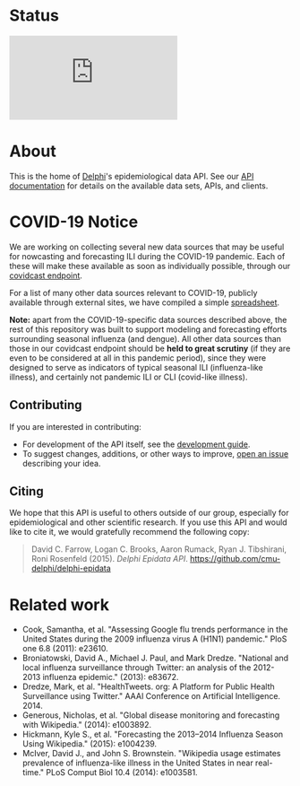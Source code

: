 # Status

[![Deploy Status](https://delphi.cmu.edu/~automation/public/github_deploy_repo/badge.php?repo=cmu-delphi/delphi-epidata)](#)

# About

This is the home of [Delphi](https://delphi.cmu.edu/)'s epidemiological data 
API. See our [API documentation](docs/api/README.md) for details on the
available data sets, APIs, and clients. 

# COVID-19 Notice

We are working on collecting several new data sources that may be useful for
nowcasting and forecasting ILI during the COVID-19 pandemic.  Each of these will
make these available as soon as individually possible, through our [covidcast
endpoint](docs/api/covidcast.md).

For a list of many other data sources relevant to COVID-19, publicly available
through external sites, we have compiled a simple
[spreadsheet](https://docs.google.com/spreadsheets/d/16Nn_3ZvSLnpxRyA2DkoMMzyrd11-AlGJXasS0owln88/edit#gid=0).  

**Note:** apart from the COVID-19-specific data sources described above, the
rest of this repository was built to support modeling and forecasting efforts 
surrounding seasonal influenza (and dengue).  All other data sources than those
in our covidcast endpoint should be **held to great scrutiny** (if they are even
to be considered at all in this pandemic period), since they were designed to
serve as indicators of typical seasonal ILI (influenza-like illness), and
certainly not pandemic ILI or CLI (covid-like illness). 
 
## Contributing

If you are interested in contributing:

- For development of the API itself, see the
  [development guide](docs/epidata_development.md).
- To suggest changes, additions, or other ways to improve,
  [open an issue](https://github.com/cmu-delphi/delphi-epidata/issues/new)
  describing your idea.

## Citing

We hope that this API is useful to others outside of our group, especially for
epidemiological and other scientific research. If you use this API and would
like to cite it, we would gratefully recommend the following copy:

> David C. Farrow,
> Logan C. Brooks,
> Aaron Rumack,
> Ryan J. Tibshirani,
> Roni Rosenfeld
> (2015).
> _Delphi Epidata API_.
> https://github.com/cmu-delphi/delphi-epidata

# Related work

 - Cook, Samantha, et al. "Assessing Google flu trends performance in the United
   States during the 2009 influenza virus A (H1N1) pandemic." PloS one 6.8
   (2011): e23610. 
 - Broniatowski, David A., Michael J. Paul, and Mark Dredze. "National and local
   influenza surveillance through Twitter: an analysis of the 2012-2013
   influenza epidemic." (2013): e83672. 
 - Dredze, Mark, et al. "HealthTweets. org: A Platform for Public Health
   Surveillance using Twitter." AAAI Conference on Artificial
   Intelligence. 2014. 
 - Generous, Nicholas, et al. "Global disease monitoring and forecasting with
   Wikipedia." (2014): e1003892. 
 - Hickmann, Kyle S., et al. "Forecasting the 2013–2014 Influenza Season Using
   Wikipedia." (2015): e1004239. 
 - McIver, David J., and John S. Brownstein. "Wikipedia usage estimates
   prevalence of influenza-like illness in the United States in near real-time."
   PLoS Comput Biol 10.4 (2014): e1003581. 

